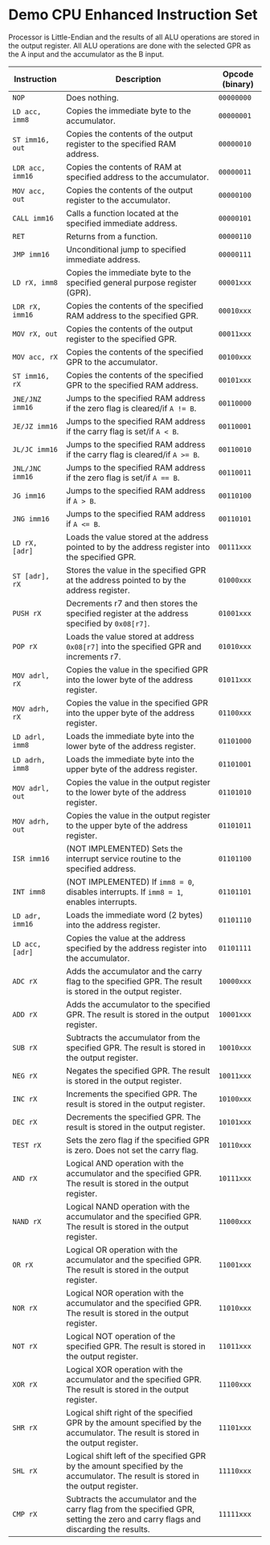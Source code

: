 # Demo CPU Enhanced Instruction Set
Processor is Little-Endian and the results of all ALU operations are stored in the output register.  All ALU operations are done with the selected GPR as the A input and the accumulator as the B input.

| Instruction | Description | Opcode (binary) |
| ----------- | ----------- | --------------- |
| `NOP` | Does nothing. | `00000000` |
| `LD acc, imm8` | Copies the immediate byte to the accumulator. | `00000001` |
| `ST imm16, out` | Copies the contents of the output register to the specified RAM address. | `00000010` |
| `LDR acc, imm16` | Copies the contents of RAM at specified address to the accumulator. | `00000011` |
| `MOV acc, out` | Copies the contents of the output register to the accumulator. | `00000100` |
| `CALL imm16` | Calls a function located at the specified immediate address. | `00000101` |
| `RET` | Returns from a function. | `00000110` |
| `JMP imm16` | Unconditional jump to specified immediate address. | `00000111` |
| `LD rX, imm8` | Copies the immediate byte to the specified general purpose register (GPR). | `00001xxx` |
| `LDR rX, imm16` | Copies the contents of the specified RAM address to the specified GPR. | `00010xxx` |
| `MOV rX, out` | Copies the contents of the output register to the specified GPR. | `00011xxx` |
| `MOV acc, rX` | Copies the contents of the specified GPR to the accumulator. | `00100xxx` |
| `ST imm16, rX` | Copies the contents of the specified GPR to the specified RAM address. | `00101xxx` |
| `JNE/JNZ imm16` | Jumps to the specified RAM address if the zero flag is cleared/if `A != B`. | `00110000` |
| `JE/JZ imm16` | Jumps to the specified RAM address if the carry flag is set/if `A < B`. | `00110001` |
| `JL/JC imm16` | Jumps to the specified RAM address if the carry flag is cleared/if `A >= B`. | `00110010` |
| `JNL/JNC imm16` | Jumps to the specified RAM address if the zero flag is set/if `A == B`. | `00110011` |
| `JG imm16` | Jumps to the specified RAM address if `A > B`. | `00110100` |
| `JNG imm16` | Jumps to the specified RAM address if `A <= B`.  | `00110101` |
| `LD rX, [adr]` | Loads the value stored at the address pointed to by the address register into the specified GPR. | `00111xxx` |
| `ST [adr], rX` | Stores the value in the specified GPR at the address pointed to by the address register. | `01000xxx` |
| `PUSH rX` | Decrements r7 and then stores the specified register at the address specified by `0x08[r7]`. | `01001xxx` |
| `POP rX` | Loads the value stored at address `0x08[r7]` into the specified GPR and increments r7. | `01010xxx` |
| `MOV adrl, rX` | Copies the value in the specified GPR into the lower byte of the address register. | `01011xxx` |
| `MOV adrh, rX` | Copies the value in the specified GPR into the upper byte of the address register. | `01100xxx` |
| `LD adrl, imm8` | Loads the immediate byte into the lower byte of the address register. | `01101000` |
| `LD adrh, imm8` | Loads the immediate byte into the upper byte of the address register. | `01101001` |
| `MOV adrl, out` | Copies the value in the output register to the lower byte of the address register. | `01101010` |
| `MOV adrh, out` | Copies the value in the output register to the upper byte of the address register. | `01101011` |
| `ISR imm16` | (NOT IMPLEMENTED) Sets the interrupt service routine to the specified address. | `01101100` |
| `INT imm8` | (NOT IMPLEMENTED) If `imm8 = 0`, disables interrupts.  If `imm8 = 1`, enables interrupts. | `01101101` |
| `LD adr, imm16` | Loads the immediate word (2 bytes) into the address register. | `01101110` |
| `LD acc, [adr]` | Copies the value at the address specified by the address register into the accumulator. | `01101111` |
| `ADC rX` | Adds the accumulator and the carry flag to the specified GPR.  The result is stored in the output register. | `10000xxx` |
| `ADD rX` | Adds the accumulator to the specified GPR.  The result is stored in the output register. | `10001xxx` |
| `SUB rX` | Subtracts the accumulator from the specified GPR.  The result is stored in the output register.  | `10010xxx` |
| `NEG rX` | Negates the specified GPR.  The result is stored in the output register. | `10011xxx` |
| `INC rX` | Increments the specified GPR.  The result is stored in the output register. | `10100xxx` |
| `DEC rX` | Decrements the specified GPR.  The result is stored in the output register. | `10101xxx` |
| `TEST rX` | Sets the zero flag if the specified GPR is zero.  Does not set the carry flag. | `10110xxx` |
| `AND rX` | Logical AND operation with the accumulator and the specified GPR.  The result is stored in the output register. | `10111xxx` |
| `NAND rX` | Logical NAND operation with the accumulator and the specified GPR.  The result is stored in the output register. | `11000xxx` |
| `OR rX` | Logical OR operation with the accumulator and the specified GPR.  The result is stored in the output register. | `11001xxx` |
| `NOR rX` | Logical NOR operation with the accumulator and the specified GPR.  The result is stored in the output register. | `11010xxx` |
| `NOT rX` | Logical NOT operation of the specified GPR.  The result is stored in the output register. | `11011xxx` |
| `XOR rX` | Logical XOR operation with the accumulator and the specified GPR.  The result is stored in the output register. | `11100xxx` |
| `SHR rX` | Logical shift right of the specified GPR by the amount specified by the accumulator.  The result is stored in the output register. | `11101xxx` |
| `SHL rX` | Logical shift left of the specified GPR by the amount specified by the accumulator.  The result is stored in the output register. | `11110xxx` |
| `CMP rX` | Subtracts the accumulator and the carry flag from the specified GPR, setting the zero and carry flags and discarding the results.  | `11111xxx` |
